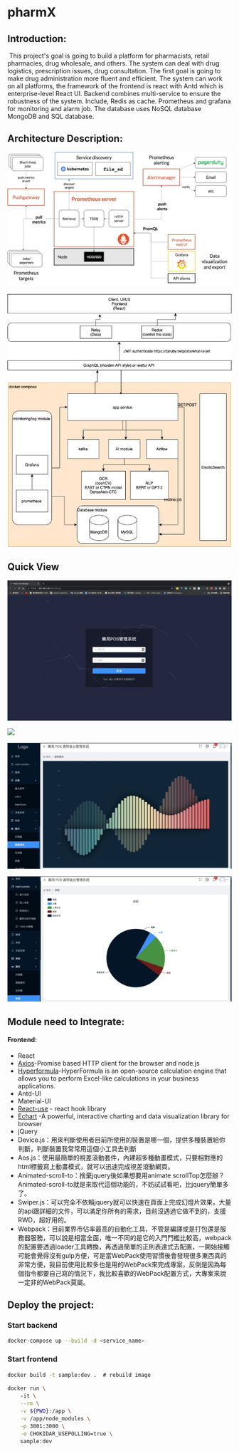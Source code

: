 # pharmX

## Introduction:

​	This project's goal is going to build a platform for pharmacists, retail pharmacies, drug wholesale, and others. The system can deal with drug logistics, prescription issues, drug consultation. The first goal is going to make drug administration more fluent and efficient. The system can work on all platforms, the framework of the frontend is react with Antd which is enterprise-level React UI. Backend combines multi-service to ensure the robustness of the system. Include, Redis as cache. Prometheus and grafana for monitoring and alarm job. The database uses NoSQL database MongoDB and SQL database.

## Architecture Description:

![](images/prometheus-architecture.jpg)

![](images/component_diagram.jpg)

## Quick View

![](images/login.jpg)

![](/Users/johnlee/Documents/GitHub/pharmX/images/figure_3.jpg)

![](images/figure_5.jpg)

![](images/figure_6.jpg)

## Module need to Integrate:

#### Frontend:

* React
* [Axios](https://bestofjs.org/projects/axios)-Promise based HTTP client for the browser and node.js
* [Hyperformula](HyperFormula)-HyperFormula is an open-source calculation engine that allows you to perform Excel-like calculations in your business applications. 
* Antd-UI
* Material-UI
*  [React-use](https://github.com/streamich/react-use) - react hook library
* [Echart](https://bestofjs.org/projects/echarts) -A powerful, interactive charting and data visualization library for browser
* jQuery
* Device.js：用來判斷使用者目前所使用的裝置是哪一個，提供多種裝置給你判斷，判斷裝置我常常用這個小工具去判斷
* Aos.js：使用最簡單的視差滾動套件，內建超多種動畫模式，只要相對應的html標籤寫上動畫模式，就可以迅速完成視差滾動網頁。
* Animated-scroll-to：捨棄jquery後如果想要用animate scrollTop怎麼辦？Animated-scroll-to就是來取代這個功能的，不妨試試看吧，比jquery簡單多了。
* Swiper.js：可以完全不依賴jquery就可以快速在頁面上完成幻燈片效果，大量的api跟詳細的文件，可以滿足你所有的需求，目前沒遇過它做不到的，支援RWD，超好用的。
* Webpack：目前業界市佔率最高的自動化工具，不管是編譯或是打包還是服務器服務，可以說是相當全面，唯一不同的是它的入門門檻比較高，webpack的配置要透過loader工具轉換，再透過簡單的正則表達式去配置，一開始接觸可能會覺得沒有gulp方便，可是當WebPack使用習慣後會發現很多東西真的非常方便，我目前使用比較多也是用的WebPack來完成專案，反倒是因為每個指令都要自己寫的情況下，我比較喜歡的WebPack配置方式，大專案來說一定非的WebPack莫屬。

## Deploy the project:

### Start backend 

```bash
docker-compose up --build -d <service_name>
```

### Start frontend

```bash
docker build -t sample:dev .  # rebuild image
```

```bash
docker run \ 
    -it \
    --rm \
    -v ${PWD}:/app \
    -v /app/node_modules \
    -p 3001:3000 \
    -e CHOKIDAR_USEPOLLING=true \
    sample:dev
```


